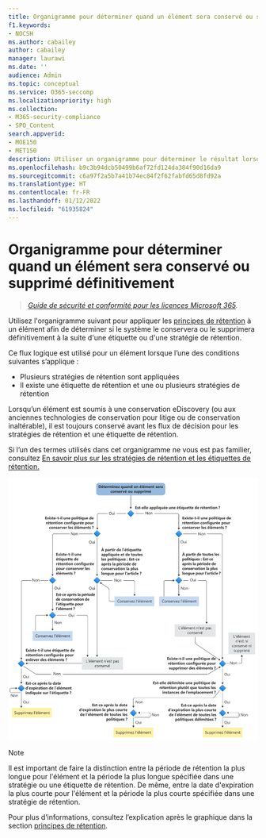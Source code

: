 ```yaml
---
title: Organigramme pour déterminer quand un élément sera conservé ou supprimé définitivement
f1.keywords:
- NOCSH
ms.author: cabailey
author: cabailey
manager: laurawi
ms.date: ''
audience: Admin
ms.topic: conceptual
ms.service: O365-seccomp
ms.localizationpriority: high
ms.collection:
- M365-security-compliance
- SPO_Content
search.appverid:
- MOE150
- MET150
description: Utiliser un organigramme pour déterminer le résultat lorsqu’un élément possède plusieurs stratégies de rétention ou une étiquette de rétention et des stratégies de rétention
ms.openlocfilehash: b9c3b94dcb50499b6af72fd124da384f90d16da9
ms.sourcegitcommit: c6a97f2a5b7a41b74ec84f2f62fabfd65d8fd92a
ms.translationtype: HT
ms.contentlocale: fr-FR
ms.lasthandoff: 01/12/2022
ms.locfileid: "61935824"
---
```

# <a name="flowchart-to-determine-when-an-item-will-be-retained-or-permanently-deleted"></a>Organigramme pour déterminer quand un élément sera conservé ou supprimé définitivement

>*[Guide de sécurité et conformité pour les licences Microsoft 365](/office365/servicedescriptions/microsoft-365-service-descriptions/microsoft-365-tenantlevel-services-licensing-guidance/microsoft-365-security-compliance-licensing-guidance).*

Utilisez l'organigramme suivant pour appliquer les [principes de rétention](retention.md#the-principles-of-retention-or-what-takes-precedence) à un élément afin de déterminer si le système le conservera ou le supprimera définitivement à la suite d'une étiquette ou d'une stratégie de rétention.

Ce flux logique est utilisé pour un élément lorsque l’une des conditions suivantes s’applique :

- Plusieurs stratégies de rétention sont appliquées
- Il existe une étiquette de rétention et une ou plusieurs stratégies de rétention

Lorsqu’un élément est soumis à une conservation eDiscovery (ou aux anciennes technologies de conservation pour litige ou de conservation inaltérable), il est toujours conservé avant les flux de décision pour les stratégies de rétention et une étiquette de rétention.

Si l’un des termes utilisés dans cet organigramme ne vous est pas familier, consultez [En savoir plus sur les stratégies de rétention et les étiquettes de rétention.](retention.md)


   ![Organigramme pour déterminer quand un élément sera conservé ou supprimé définitivement](../media/retention-flowchart.svg)

> [!NOTE]
> Il est important de faire la distinction entre la période de rétention la plus longue pour l'élément et la période la plus longue spécifiée dans une stratégie ou une étiquette de rétention. De même, entre la date d'expiration la plus courte pour l'élément et la période la plus courte spécifiée dans une stratégie de rétention.
> 
> Pour plus d’informations, consultez l’explication après le graphique dans la section [principes de rétention](retention.md#the-principles-of-retention-or-what-takes-precedence).
